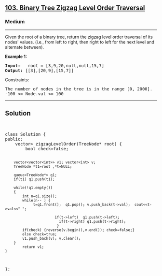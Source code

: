 
<h2><a href="https://leetcode.com/problems/binary-tree-zigzag-level-order-traversal/description/">103. Binary Tree Zigzag Level Order Traversal</a></h2>
<h3>Medium</h3>
<hr>
<div><p>
Given the root of a binary tree, return the zigzag level order traversal of its nodes' values. (i.e., from left to right, then right to left for the next level and alternate between).

 
</p>


<p><strong>Example 1:</strong></p>
<pre><strong>Input:</strong>   root = [3,9,20,null,null,15,7]
<strong>Output:</strong> [[3],[20,9],[15,7]]
</pre>
 

Constraints:
<pre>
The number of nodes in the tree is in the range [0, 2000].
-100 <= Node.val <= 100
</pre>
<hr>
 <h2><strong><b>Solution</b></strong></h2>
 <br>
 <pre>
class Solution {
public:
    vector<vector<int>> zigzagLevelOrder(TreeNode* root) {
        bool check=false;
        
        vector<vector<int>> v1; vector<int> v;
        TreeNode *t1=root ,*t=NULL;
        
        queue<TreeNode*> q1;
        if(t1) q1.push(t1);
        
        while(!q1.empty())
        {
            int n=q1.size();
            while(n-- ) {
                 t=q1.front();  q1.pop(); v.push_back(t->val);  cout<<t->val<<" ";
           
                           if(t->left)  q1.push(t->left);  
                             if(t->right) q1.push(t->right); 
                            }
            if(check) {reverse(v.begin(),v.end()); check=false;}
            else check=true;
            v1.push_back(v); v.clear();
        }
            return v1;
    }
};
          
 </pre>

